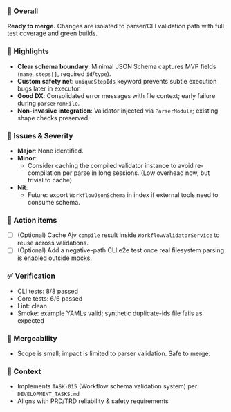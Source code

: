 ### 🧾 Overall
**Ready to merge.** Changes are isolated to parser/CLI validation path with full test coverage and green builds.

### 🌟 Highlights
- **Clear schema boundary**: Minimal JSON Schema captures MVP fields (`name`, `steps[]`, required `id`/`type`).
- **Custom safety net**: `uniqueStepIds` keyword prevents subtle execution bugs later in executor.
- **Good DX**: Consolidated error messages with file context; early failure during `parseFromFile`.
- **Non-invasive integration**: Validator injected via `ParserModule`; existing shape checks preserved.

### 🧩 Issues & Severity
- **Major**: None identified.
- **Minor**:
  - Consider caching the compiled validator instance to avoid re-compilation per parse in long sessions. (Low overhead now, but trivial to cache)
- **Nit**:
  - Future: export `WorkflowJsonSchema` in index if external tools need to consume schema.

### 📝 Action items
- [ ] (Optional) Cache Ajv `compile` result inside `WorkflowValidatorService` to reuse across validations.
- [ ] (Optional) Add a negative-path CLI e2e test once real filesystem parsing is enabled outside mocks.

### ✅ Verification
- CLI tests: 8/8 passed
- Core tests: 6/6 passed
- Lint: clean
- Smoke: example YAMLs valid; synthetic duplicate-ids file fails as expected

### 🎯 Mergeability
- Scope is small; impact is limited to parser validation. Safe to merge.

### 🔗 Context
- Implements `TASK-015` (Workflow schema validation system) per `DEVELOPMENT_TASKS.md`
- Aligns with PRD/TRD reliability & safety requirements
